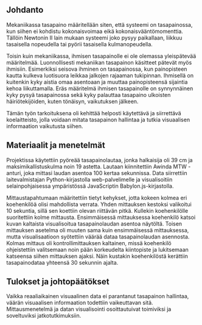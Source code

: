 ## Johdanto
Mekaniikassa tasapaino määritellään siten, että systeemi on tasapainossa, kun siihen ei kohdistu kokonaisvoimaa eikä kokonaisvääntömomenttia. Tällöin Newtonin II lain mukaan systeemi joko pysyy paikallaan, liikkuu tasaisella nopeudella tai pyörii tasaisella kulmanopeudella.

Toisin kuin mekaniikassa, ihmisen tasapainolle ei ole olemassa yleispätevää määritelmää. Luonnollisesti mekaniikan tasapainon käsitteet pätevät myös ihmisiin. Esimerkiksi seisova ihminen on tasapainossa, kun painopisteen kautta kulkeva luotisuora leikkaa jalkojen rajaaman tukipinnan. Ihmisellä on kuitenkin kyky aistia omaa asentoaan ja muuttaa painopisteensä sijaintia kehoa liikuttamalla. Eräs määritelmä ihmisen tasapainolle on synnynnäinen kyky pysyä tasapainossa sekä kyky palauttaa tasapaino ulkoisten häiriötekijöiden, kuten tönäisyn, vaikutuksen jälkeen.

Tämän työn tarkoituksena oli kehittää helposti käytettävä ja siirrettävä koelaitteisto, jolla voidaan mitata tasapainon hallintaa ja tutkia visuaalisen informaation vaikutusta siihen.

## Materiaalit ja menetelmät
Projektissa käytettiin pyöreää tasapainolautaa, jonka halkaisija oli 39 cm ja maksimikallistuskulma noin 19 astetta. Lautaan kiinnitettiin Awinda MTW -anturi, joka mittasi laudan asentoa 100 kertaa sekunnissa. Data siirrettiin laitevalmistajan Python-kirjastolla web-palvelimelle ja visualisoitiin selainpohjaisessa ympäristössä JavaScriptin Babylon.js-kirjastolla.

Mittaustapahtumaan määritettiin tietyt kehykset, jotta kokeen kolmea eri koehenkilöä olisi mahdollista verrata. Yhden mittauksen kestoksi valikoitui 10 sekuntia, sillä sen koettiin olevan riittävän pitkä. Kullekin koehenkilölle suoritettiin kolme mittausta. Ensimmäisessä mittauksessa koehenkilö katsoi kuvan kaltaista visualisoitua tasapainolaudan asentoa näytöltä. Toisen mittauksen asetelma oli muuten sama kuin ensimmäisessä mittauksessa, mutta visualisaatioon syötettiin väärää dataa tasapainolaudan asennosta. Kolmas mittaus oli kontrollimittauksen kaltainen, missä koehenkilö ohjeistettiin valitsemaan noin pään korkeudelta kiintopiste ja lukitsemaan katseensa siihen mittauksen ajaksi. Näin kustakin koehenkilöstä kerättiin tasapainodataa yhteensä 30 sekunnin ajalta.

## Tulokset ja johtopäätökset
Vaikka reaaliaikainen visuaalinen data ei parantanut tasapainon hallintaa, väärän visuaalisen informaation todettiin vaikeuttavan sitä. Mittausmenetelmä ja datan visualisointi osoittautuivat toimiviksi ja soveltuviksi jatkotutkimuksiin.